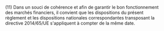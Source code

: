(11) Dans un souci de cohérence et afin de garantir le bon fonctionnement des marchés financiers, il convient que les dispositions du présent règlement et les dispositions nationales correspondantes transposant la directive 2014/65/UE s'appliquent à compter de la même date.